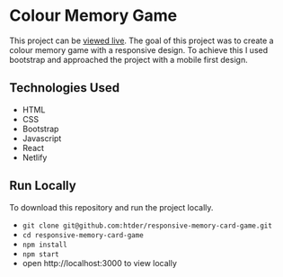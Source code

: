 # Colour Memory Game

This project can be [viewed live](https://colour-memory-game.netlify.app/).
The goal of this project was to create a colour memory game with a responsive design. To achieve this I used bootstrap and approached the project with a mobile first design.

## Technologies Used
* HTML
* CSS
* Bootstrap
* Javascript
* React
* Netlify

## Run Locally
To download this repository and run the project locally.
* `git clone git@github.com:htder/responsive-memory-card-game.git`
* `cd responsive-memory-card-game`
* `npm install`
* `npm start`
* open http://localhost:3000 to view locally
